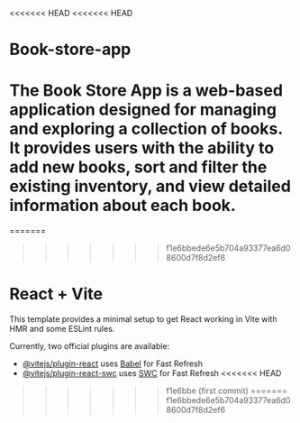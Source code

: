 <<<<<<< HEAD
<<<<<<< HEAD
# Book-store-app
The Book Store App is a web-based application designed for managing and exploring a collection of books. It provides users with the ability to add new books, sort and filter the existing inventory, and view detailed information about each book.
=======
=======
>>>>>>> f1e6bbede6e5b704a93377ea6d08600d7f8d2ef6
# React + Vite

This template provides a minimal setup to get React working in Vite with HMR and some ESLint rules.

Currently, two official plugins are available:

- [@vitejs/plugin-react](https://github.com/vitejs/vite-plugin-react/blob/main/packages/plugin-react/README.md) uses [Babel](https://babeljs.io/) for Fast Refresh
- [@vitejs/plugin-react-swc](https://github.com/vitejs/vite-plugin-react-swc) uses [SWC](https://swc.rs/) for Fast Refresh
<<<<<<< HEAD
>>>>>>> f1e6bbe (first commit)
=======
>>>>>>> f1e6bbede6e5b704a93377ea6d08600d7f8d2ef6
